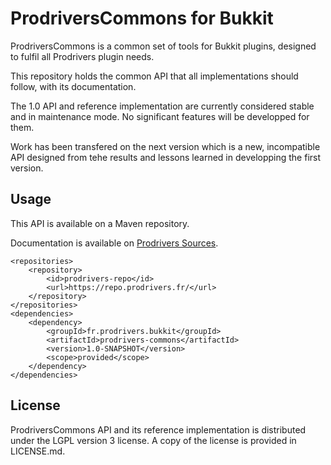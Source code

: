 # ProdriversCommons for Bukkit

ProdriversCommons is a common set of tools for Bukkit plugins, designed to fulfil all Prodrivers plugin needs.

This repository holds the common API that all implementations should follow, with its documentation.

The 1.0 API and reference implementation are currently considered stable and in maintenance mode. No significant features will be developped for them.

Work has been transfered on the next version which is a new, incompatible API designed from tehe results and lessons learned in developping the first version.

## Usage

This API is available on a Maven repository.

Documentation is available on [Prodrivers Sources](http://commons.sources.prodrivers.fr).

```
<repositories>
	<repository>
    	<id>prodrivers-repo</id>
    	<url>https://repo.prodrivers.fr/</url>
    </repository>
</repositories>
<dependencies>
	<dependency>
		<groupId>fr.prodrivers.bukkit</groupId>
		<artifactId>prodrivers-commons</artifactId>
		<version>1.0-SNAPSHOT</version>
		<scope>provided</scope>
	</dependency>
</dependencies>
```

## License

ProdriversCommons API and its reference implementation is distributed under the LGPL version 3 license. A copy of the license is provided in LICENSE.md.